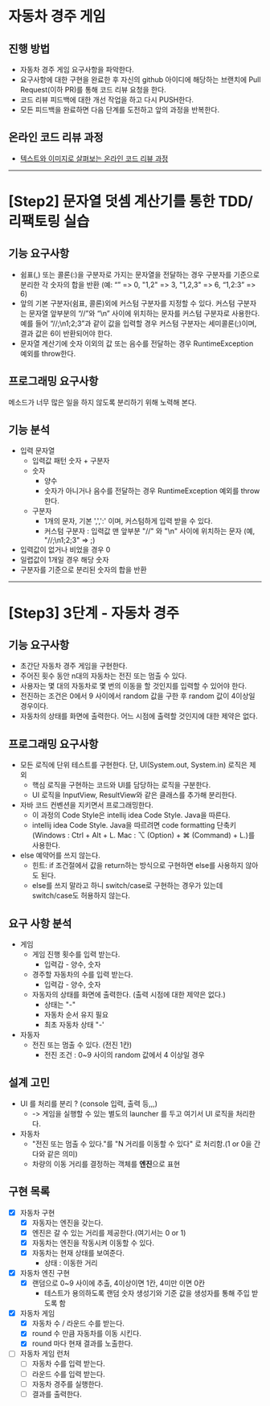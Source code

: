 # 자동차 경주 게임

## 진행 방법

* 자동차 경주 게임 요구사항을 파악한다.
* 요구사항에 대한 구현을 완료한 후 자신의 github 아이디에 해당하는 브랜치에 Pull Request(이하 PR)를 통해 코드 리뷰 요청을 한다.
* 코드 리뷰 피드백에 대한 개선 작업을 하고 다시 PUSH한다.
* 모든 피드백을 완료하면 다음 단계를 도전하고 앞의 과정을 반복한다.

## 온라인 코드 리뷰 과정

* [텍스트와 이미지로 살펴보는 온라인 코드 리뷰 과정](https://github.com/next-step/nextstep-docs/tree/master/codereview)

---

# [Step2] 문자열 덧셈 계산기를 통한 TDD/리팩토링 실습

## 기능 요구사항

* 쉼표(,) 또는 콜론(:)을 구분자로 가지는 문자열을 전달하는 경우 구분자를 기준으로 분리한 각 숫자의 합을 반환 (예: “” => 0, "1,2" => 3, "1,2,3" => 6, “1,2:3” => 6)
* 앞의 기본 구분자(쉼표, 콜론)외에 커스텀 구분자를 지정할 수 있다. 커스텀 구분자는 문자열 앞부분의 “//”와 “\n” 사이에 위치하는 문자를 커스텀 구분자로 사용한다. 예를 들어 “//;\n1;2;3”과 같이
  값을 입력할 경우 커스텀 구분자는 세미콜론(;)이며, 결과 값은 6이 반환되어야 한다.
* 문자열 계산기에 숫자 이외의 값 또는 음수를 전달하는 경우 RuntimeException 예외를 throw한다.

## 프로그래밍 요구사항

메소드가 너무 많은 일을 하지 않도록 분리하기 위해 노력해 본다.

## 기능 분석

* 입력 문자열
    * 입력값 패턴 숫자 + 구분자
    * 숫자
        * 양수
        * 숫자가 아니거나 음수를 전달하는 경우 RuntimeException 예외를 throw 한다.
    * 구분자
        * 1개의 문자, 기본 ',',':' 이며, 커스텀하게 입력 받을 수 있다.
        * 커스텀 구분자 : 입력값 맨 앞부분 "//" 와 "\n" 사이에 위치하는 문자 (예, "//;\n1;2;3" => ;)
* 입력값이 없거나 비었을 경우 0
* 일렵값이 1개일 경우 해당 숫자
* 구분자를 기준으로 분리된 숫자의 합을 반환

---
# [Step3] 3단계 - 자동차 경주

## 기능 요구사항
* 초간단 자동차 경주 게임을 구현한다.
* 주어진 횟수 동안 n대의 자동차는 전진 또는 멈출 수 있다.
* 사용자는 몇 대의 자동차로 몇 번의 이동을 할 것인지를 입력할 수 있어야 한다.
* 전진하는 조건은 0에서 9 사이에서 random 값을 구한 후 random 값이 4이상일 경우이다.
* 자동차의 상태를 화면에 출력한다. 어느 시점에 출력할 것인지에 대한 제약은 없다.

## 프로그래밍 요구사항
* 모든 로직에 단위 테스트를 구현한다. 단, UI(System.out, System.in) 로직은 제외
  * 핵심 로직을 구현하는 코드와 UI를 담당하는 로직을 구분한다.
  * UI 로직을 InputView, ResultView와 같은 클래스를 추가해 분리한다.
* 자바 코드 컨벤션을 지키면서 프로그래밍한다.
  * 이 과정의 Code Style은 intellij idea Code Style. Java을 따른다.
  * intellij idea Code Style. Java을 따르려면 code formatting 단축키(Windows : Ctrl + Alt + L. Mac : ⌥ (Option) + ⌘ (Command) + L.)를 사용한다.
* else 예약어를 쓰지 않는다.
  * 힌트: if 조건절에서 값을 return하는 방식으로 구현하면 else를 사용하지 않아도 된다.
  * else를 쓰지 말라고 하니 switch/case로 구현하는 경우가 있는데 switch/case도 허용하지 않는다.

## 요구 사항 분석
* 게임
    * 게임 진행 횟수를 입력 받는다.
      * 입력갑 - 양수, 숫자
    * 경주할 자동차의 수를 입력 받는다. 
      * 입력갑 - 양수, 숫자 
    * 자동자의 상태를 화면에 출력한다. (출력 시점에 대한 제약은 없다.)
      * 상태는 "-"
      * 자동차 순서 유지 필요
      * 최초 자동차 상태 "-'
* 자동자
    * 전진 또는 멈출 수 있다. (전진 1칸)
      * 전진 조건 : 0~9 사이의 random 값에서 4 이상일 경우

## 설계 고민 
* UI 를 처리를 분리 ? (console 입력, 출력 등,,,) 
  * -> 게임을 실행할 수 있는 별도의 launcher 를 두고 여기서 UI 로직을 처리한다.
* 자동차
  * "전진 또는 멈출 수 있다."를 "N 거리를 이동할 수 있다" 로 처리함.(1 or 0을 간다와 같은 의미)
  * 차량의 이동 거리를 결정하는 객체를 **엔진**으로 표현

## 구현 목록
- [X] 자동차 구현
  - [X] 자동자는 엔진을 갖는다.
  - [X] 엔진은 갈 수 있는 거리를 제공한다.(여기서는 0 or 1)
  - [X] 자동차는 엔진을 작동시켜 이동할 수 있다.
  - [X] 자동차는 현재 상태를 보여준다.
    - 상태 : 이동한 거리
- [X] 자동차 엔진 구현
  - [X] 랜덤으로 0~9 사이에 추출, 4이상이면 1칸, 4미만 이면 0칸
    - 테스트가 용의하도록 랜덤 숫자 생성기와 기준 값을 생성자를 통해 주입 받도록 함
- [X] 자동차 게임
  - [X] 자동차 수 / 라운드 수를 받는다.
  - [X] round 수 만큼 자동차를 이동 시킨다.
  - [X] round 마다 현재 결과를 노출한다.
- [ ] 자동차 게임 런처
  - [ ] 자동차 수를 입력 받는다.
  - [ ] 라운드 수를 입력 받는다. 
  - [ ] 자동차 경주를 실행한다.
  - [ ] 결과를 출력한다.
